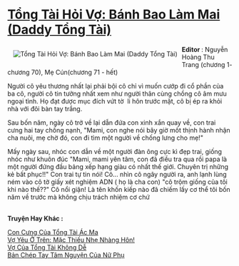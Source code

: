 <a href="https://utruyen.com/truyen/tong-tai-hoi-vo-banh-bao-lam-mai-daddy-tong-tai/19177/" title="Tổng Tài Hỏi Vợ: Bánh Bao Làm Mai (Daddy Tổng Tài)"><h1>Tổng Tài Hỏi Vợ: Bánh Bao Làm Mai (Daddy Tổng Tài)</h1></a><div style="display:table"><img align="right" style="float: left; padding: 10px;" src="https://utruyen.com/images/story/200x260/tong-tai-hoi-vo-banh-bao-lam-mai-daddy-tong-tai.jpg" alt="Tổng Tài Hỏi Vợ: Bánh Bao Làm Mai (Daddy Tổng Tài)"><b>Editor </b>: Nguyễn Hoàng Thu Trang (chương 1- chương 70), Mẹ Cún(chương 71 - hết)<p></p>Người cô yêu thương nhất lại phải bội cô chỉ vì muốn cướp đi cổ phần của ba cô, người cô tin tưởng nhất xem như người thân cùng chồng cô âm mưu ngoại tình. Họ đạt được mục đích vứt tờ  li hôn trước mặt, cô bị ép ra khỏi nhà với đôi bàn tay trắng. <p></p>Sau bốn năm, ngày cô trở về lại dẫn đứa con xinh xắn quay về, con trai cưng hai tay chống nạnh, "Mami, con nghe nói bây giờ mốt thịnh hành nhận cha nuôi, mẹ chờ đó, con đi tìm một người về chống lưng cho mẹ!" <p></p>Mấy ngày sau, nhóc con dẫn về một người đàn ông cực kì đẹp trai, giống nhóc như khuôn đúc "Mami, mami yên tâm, con đã điều tra qua rồi papa là một người đứng đầu bảng xếp hạng giàu có nhất thế giới. Chuyên trị những kẻ bất phục!!" Con trai tự tin nói! Cô... nhìn cô ngây người ra, anh lạnh lùng ném vào cô tờ giấy xét nghiệm ADN ( họ là cha con) "cô trộm giống của tôi khi nào thế??" Cô nổi giận! Là tên khốn kiếp nào đã chiếm lấy cơ thể tôi bốn năm về trước mà không chịu trách nhiệm cơ chứ</div><p><br><b>Truyện Hay Khác :</b></p><a href="https://utruyen.com/truyen/con-cung-cua-tong-tai-ac-ma/19175/" alt="Con Cưng Của Tổng Tài Ác Ma">Con Cưng Của Tổng Tài Ác Ma</a><br/><a href="https://github.com/quanluxury/ngontinhhot/tree/master/truyenhay/17404/" alt="Vợ Yêu Ở Trên: Mặc Thiếu Nhẹ Nhàng Hôn!">Vợ Yêu Ở Trên: Mặc Thiếu Nhẹ Nhàng Hôn!</a><br/><a href="https://github.com/quanluxury/ngontinhhot/tree/master/truyenhay/19168/" alt="Vợ Của Tổng Tài Không Dễ">Vợ Của Tổng Tài Không Dễ</a><br/><a href="https://github.com/quanluxury/ngontinhhot/tree/master/truyenhay/19015/" alt="Bản Chép Tay Tâm Nguyện Của Nữ Phụ">Bản Chép Tay Tâm Nguyện Của Nữ Phụ</a><br/>